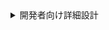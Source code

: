 <details>
  <summary>開発者向け詳細設計</summary>

```mermaid
erDiagram
  final {
    STRING account_id  "取引先ID"
    STRING contract_application_history_id  "契約申込履歴ID"
    STRING contract_application_product_history_id  "契約申込商品履歴ID"
    STRING hassei_sales_id  "発生売上ID"
    STRING related_hassei_sales_id  "関連する発生売上ID。親が存在しない場合はNULLとなる。"
    DATETIME action_tm  "発生日時"
    INTEGER offsetting_sales_price  "発生売上の合計"
    INTEGER offsetting_mae_kensu_count  "前工程件数の合計"
    INTEGER offsetting_ato_kensu_count  "後工程件数の合計"
    TIMESTAMP da_sys__created_at  "エクスポート時のタイムスタンプ"
    STRING da_sys__created_by  "エクスポート実行者"
  }
```

```
⚠️注意
今回は発生日を更新する対応は要件外だったので対応していない。
一般的な相殺処理では、処理を適用した日時で発生日を更新することが多い。
発生日が変化してしまう影響は未知なので、今後の検討材料になる可能性はある点は留意する必要がある。
```

:::note warn
警告
○○に注意してください。
:::

| 発生売上ID | 関連発生売上ID | 発生日 | 前工程件数 | 発生売上 |
| :--- | :--- | :--- | ---: | ---: |
| $`\textcolor{red}{\text{a1610000009XdYHAA0}}`$ | | 2014-03-20 | 1 | 50000 |
| a1610000009XobfAAC | <span style="color: red">a1610000009XdYHAA0</span> | 2014-03-27 | -1 | -50000 |
| $${\color{red}[abc\]\(https://google.fr)}$$ | <h1 style="color: red">text</h1> | | | |

$`\textcolor{red}{\text{your text}}`$

$${\color{red}[abc\]\(https://google.fr)}$$

<h1 style="color: red">text</h1>

</details>
